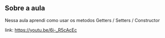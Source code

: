 ## Sobre a aula

Nessa aula aprendi como usar os metodos Getters / Setters / Constructor


link: https://youtu.be/6i-_R5cAcEc